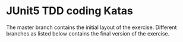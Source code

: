 # JUnit5 TDD coding Katas

The master branch contains the initial layout of the exercise.
Different branches as listed below contains the final version of the exercise.
